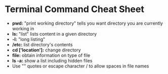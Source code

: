# Terminal Command Cheat Sheet
- **pwd:** "print working directory" tells you want directory you are currently working in
- **ls:** "list" lists content in a given directory
- **-l:** "long listing"
- **/etc:** list directory's contents
- **cd ['location']:** change directory
- **file:** obtain information on type of file
- **ls -a:** show a list including hidden files
- Use "" quotes or escape character / to allow spaces in file names
